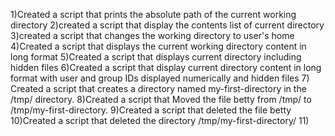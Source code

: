 1)Created a script that prints the absolute path of the current working directory
2)created a script that display the contents list of current directory
3)created a script that changes the working directory to user's home
4)Created a script that displays the current working directory content in long format
5)Created a script that displays current directory including hidden files
6)Created a script that display current directory content in long format with user and group IDs displayed numerically and hidden files
7) Created a script that creates a directory named my-first-directory in the /tmp/ directory.
8)Created a script that Moved the file betty from /tmp/ to /tmp/my-first-directory.
9)Created a script that deleted the file betty
10)Created a script that deleted the directory /tmp/my-first-directory/
11) 
